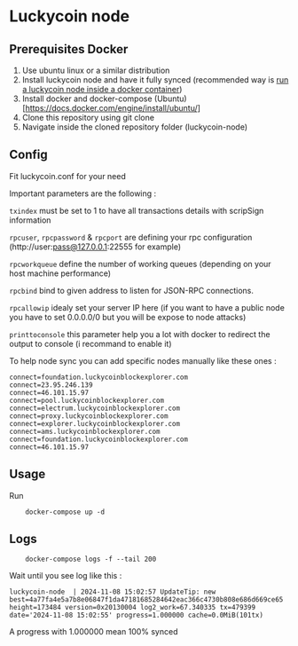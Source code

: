 # Luckycoin node

## Prerequisites Docker
1. Use ubuntu linux or a similar distribution
2. Install luckycoin node and have it fully synced (recommended way is [run a luckycoin node inside a docker container](https://github.com/toregua/luckycoin-node))
3. Install docker and docker-compose (Ubuntu)[https://docs.docker.com/engine/install/ubuntu/]
4. Clone this repository using git clone
5. Navigate inside the cloned repository folder (luckycoin-node)

## Config
Fit luckycoin.conf for your need

Important parameters are the following : 

`txindex` must be set to 1 to have all transactions details with scripSign information

`rpcuser`, `rpcpassword` & `rpcport` are defining your rpc configuration (http://user:pass@127.0.0.1:22555 for example)

`rpcworkqueue` define the number of working queues (depending on your host machine performance)

`rpcbind` bind to given address to listen for JSON-RPC connections.

`rpcallowip` idealy set your server IP here (if you want to have a public node you have to set 0.0.0.0/0 but you will be expose to node attacks)

`printtoconsole` this parameter help you a lot with docker to redirect the output to console (i recommand to enable it)

To help node sync you can add specific nodes manually like these ones : 

```shell
connect=foundation.luckycoinblockexplorer.com
connect=23.95.246.139
connect=46.101.15.97
connect=pool.luckycoinblockexplorer.com
connect=electrum.luckycoinblockexplorer.com
connect=proxy.luckycoinblockexplorer.com
connect=explorer.luckycoinblockexplorer.com
connect=ams.luckycoinblockexplorer.com
connect=foundation.luckycoinblockexplorer.com
connect=46.101.15.97
```

## Usage
Run

```shell
    docker-compose up -d
```
## Logs
```shell
    docker-compose logs -f --tail 200
```

Wait until you see log like this : 
```shell
luckycoin-node  | 2024-11-08 15:02:57 UpdateTip: new best=4a77fa4e5a7b8e06847f1da47181685284642eac366c4730b808e686d669ce65 height=173484 version=0x20130004 log2_work=67.340335 tx=479399 date='2024-11-08 15:02:55' progress=1.000000 cache=0.0MiB(101tx)
```

A progress with 1.000000 mean 100% synced
